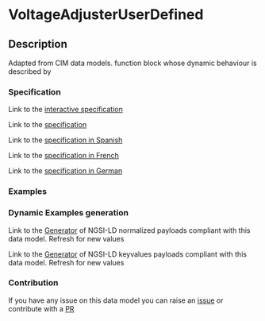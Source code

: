 # VoltageAdjusterUserDefined

## Description 

Adapted from CIM data models. function block whose dynamic behaviour is described by
### Specification

Link to the [interactive specification](https://swagger.lab.fiware.org/?url=https://smart-data-models.github.io/dataModel.EnergyCIM/VoltageAdjusterUserDefined/swagger.yaml)

Link to the [specification](https://smart-data-models.github.io/dataModel.EnergyCIM/VoltageAdjusterUserDefined/doc/spec.md)

Link to the [specification in Spanish](https://smart-data-models.github.io/dataModel.EnergyCIM/VoltageAdjusterUserDefined/doc/spec_ES.md)

Link to the [specification in French](https://smart-data-models.github.io/dataModel.EnergyCIM/VoltageAdjusterUserDefined/doc/spec_FR.md)

Link to the [specification in German](https://smart-data-models.github.io/dataModel.EnergyCIM/VoltageAdjusterUserDefined/doc/spec_DE.md)
### Examples
### Dynamic Examples generation

Link to the [Generator](https://smartdatamodels.org/extra/ngsi-ld_generator_v0.92.php?schemaUrl=https://raw.githubusercontent.com/smart-data-models/dataModel.EnergyCIM/master/VoltageAdjusterUserDefined/schema.json&email=info@smartdatamodels.org) of NGSI-LD normalized payloads compliant with this data model. Refresh for new values

Link to the [Generator](https://smartdatamodels.org/extra/ngsi-ld_generator_keyvalues_v0.92.php?schemaUrl=https://raw.githubusercontent.com/smart-data-models/dataModel.EnergyCIM/master/VoltageAdjusterUserDefined/schema.json&email=info@smartdatamodels.org) of NGSI-LD keyvalues payloads compliant with this data model. Refresh for new values
### Contribution

 If you have any issue on this data model you can raise an [issue](https://github.com/smart-data-models/dataModel.EnergyCIM/issues)  or contribute with a [PR](https://github.com/smart-data-models/dataModel.EnergyCIM/pulls)